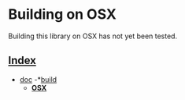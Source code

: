 # Building on OSX

Building this library on OSX has not yet been tested.

## [Index](../../README.md)

- [doc](../README.md)
  -*[build](./README.md)
  - **[OSX](./osx.md)**
